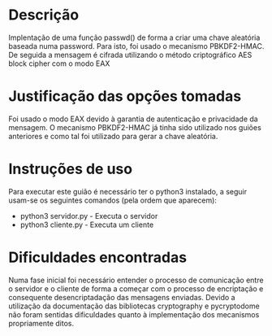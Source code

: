 # Descrição

Implentação de uma função passwd() de forma a criar uma chave aleatória baseada numa password. Para isto, foi usado o mecanismo PBKDF2-HMAC. De seguida a mensagem é cifrada utilizando o método criptográfico AES block cipher com o modo EAX

# Justificação das opções tomadas

Foi usado o modo EAX devido à garantia de autenticação e privacidade da mensagem. O mecanismo PBKDF2-HMAC já tinha sido utilizado nos guiões anteriores e como tal foi utilizado para gerar a chave aleatória.

# Instruções de uso

Para executar este guião é necessário ter o python3 instalado, a seguir usam-se os seguintes comandos (pela ordem que aparecem):
- python3 servidor.py - Executa o servidor
- python3 cliente.py - Executa um cliente

# Dificuldades encontradas

Numa fase inicial foi necessário entender o processo de comunicação entre o servidor e o cliente de forma a começar com o processo de encriptação e consequente desencriptadação das mensagens enviadas.
Devido a utilização da documentação das bibliotecas cryptography e pycryptodome não foram sentidas dificuldades quanto à implementação dos mecanismos propriamente ditos.

